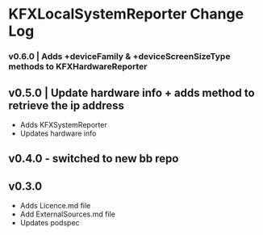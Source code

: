 
# KFXLocalSystemReporter Change Log #

### v0.6.0 | Adds +deviceFamily & +deviceScreenSizeType methods to KFXHardwareReporter

## v0.5.0 | Update hardware info + adds method to retrieve the ip address
- Adds KFXSystemReporter
- Updates hardware info

## v0.4.0 - switched to new bb repo

## v0.3.0
- Adds Licence.md file
- Add ExternalSources.md file
- Updates podspec 


